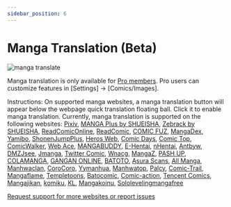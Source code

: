 ```yaml
---
sidebar_position: 6
---
```


# Manga Translation (Beta)

![manga translate](https://s.immersivetranslate.com/static/extension/images/popup-manga-guide.png)

Manga translation is only available for [Pro members](https://immersivetranslate.com/auth/pricing/?utm_source=officialSite&utm_medium=usageDoc&utm_campaign=usageDocManga). Pro users can customize features in [Settings] -> [Comics/Images].

Instructions: On supported manga websites, a manga translation button will appear below the webpage quick translation floating ball. Click it to enable manga translation. Currently, manga translation is supported on the following websites: [Pixiv](https://www.pixiv.net/manga), [MANGA Plus by SHUEISHA](https://mangaplus.shueisha.co.jp), [Zebrack by SHUEISHA](https://zebrack-comic.shueisha.co.jp/), [ReadComicOnline](https://readcomiconline.li), [ReadComic](https://readcomic.me), [COMIC FUZ](https://comic-fuz.com/), [MangaDex](https://mangadex.org/), [Yamibo](https://www.yamibo.com/site/manga), [ShonenJumpPlus](https://shonenjumpplus.com), [Heros Web](https://viewer.heros-web.com/), [Comic Days](https://comic-days.com/), [Comic Top](https://comic-top.com), [ComicWalker](https://comic-walker.com/), [Web Ace](https://web-ace.jp/), [MANGABUDDY](https://mangabuddy.com/), [E-Hentai](https://e-hentai.org/), [nHentai](https://nhentai.net), [Antbyw](https://www.antbyw.com), [DMZJsee](https://www.idmzj.com), [Jmanga](https://jmanga.org), [Twitter Comic](https://twicomi.com/manga*), [Wnacg](https://wnacg.com), [MangaZ](https://vw.mangaz.com), [PASH UP](https://pash-up.jp), [COLAMANGA](https://www.colamanga.com), [GANGAN ONLINE](https://www.ganganonline.com), [BATOTO](https://battwo.com), [Asura Scans](https://asuracomic.net), [All Manga](https://allmanga.to), [Manhwaclan](https://manhwaclan.com), [CoroCoro](https://www.corocoro.jp), [Yymanhua](https://yymanhua.com), [Manhwatop](https://manhwatop.com), [Palcy](https://palcy.jp/), [Comic-Trail](https://comic-trail.com/), [Mangaflame](https://mangaflame.org/), [Templetoons](https://templetoons.com/), [Batocomic](https://batocomic.net/), [Comic-action](https://comic-action.com/), [Tencent Comics](https://m.ac.qq.com/), [Mangajikan](https://www.mangajikan.com/), [komiku](https://Komiku.com/), [KL](https://klz9.com), [Mangakoinu](https://www.mangakoinu.com/), [Sololevelingmangafree](https://www.sololevelingmangafree.com/)

[Request support for more websites or report issues](https://github.com/immersive-translate/immersive-translate/issues/1809)
